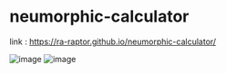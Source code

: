 # neumorphic-calculator

link : https://ra-raptor.github.io/neumorphic-calculator/

![image](https://user-images.githubusercontent.com/54475223/117542197-4a39f680-b035-11eb-8169-d96e2a55f829.png)
![image](https://user-images.githubusercontent.com/54475223/117542138-08a94b80-b035-11eb-8d91-b3b5ab9b5d5c.png)


